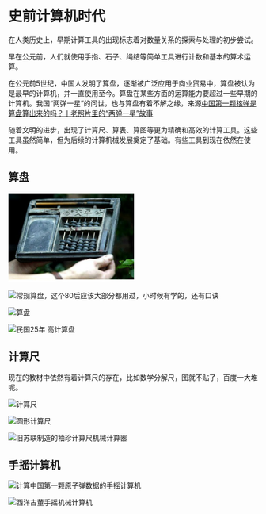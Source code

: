 # 史前计算机时代

在人类历史上，早期计算工具的出现标志着对数量关系的探索与处理的初步尝试。

早在公元前，人们就使用手指、石子、绳结等简单工具进行计数和基本的算术运算。

在公元前5世纪，中国人发明了算盘，逐渐被广泛应用于商业贸易中，算盘被认为是最早的计算机，并一直使用至今。算盘在某些方面的运算能力要超过一些早期的计算机。我国“两弹一星”的问世，也与算盘有着不解之缘，来源[中国第一颗核弹是算盘算出来的吗？丨老照片里的“两弹一星”故事](https://baijiahao.baidu.com/s?id=1709147197036586077&wfr=spider&for=pc)

随着文明的进步，出现了计算尺、算表、算图等更为精确和高效的计算工具。这些工具虽然简单，但为后续的计算机械发展奠定了基础。有些工具到现在依然在使用。

## 算盘

![比较古老的算盘了，个人觉得可能是早期商铺掌柜用的](vx_images/450624874932154.png)

![常规算盘，这个80后应该大部分都用过，小时候有学的，还有口诀](https://img0.baidu.com/it/u=11586567,4151096596&amp;fm=253&amp;fmt=auto&amp;app=138&amp;f=JPEG?w=893&amp;h=500)

![算盘](https://img2.baidu.com/it/u=233060,3686826604&amp;fm=253&amp;fmt=auto&amp;app=138&amp;f=JPEG?w=667&amp;h=500)

![民国25年 高计算盘](https://img2.baidu.com/it/u=2301846336,2636149087&amp;fm=253&amp;fmt=auto&amp;app=138&amp;f=JPEG?w=800&amp;h=800)

## 计算尺

现在的教材中依然有着计算尺的存在，比如数学分解尺，图就不贴了，百度一大堆呢。

![计算尺](https://t9.baidu.com/it/u=3902912102,1390012478&fm=193)

![圆形计算尺](https://pic13.997788.com/_pic_auction/00/06/72/46/6724652.jpg)

![旧苏联制造的袖珍计算尺机械计算器](https://t8.baidu.com/it/u=2084737263,2646262384&fm=193)

## 手摇计算机

![计算中国第一颗原子弹数据的手摇计算机](https://pic.rmb.bdstatic.com/bjh/de6f7c3415ea2fac28c847965bd575628545.jpeg@h_1280)

![西洋古董手摇机械计算机](https://pic17.997788.com/_pic_search/00/35/63/48/35634850.jpg)